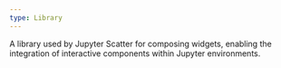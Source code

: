 ```yaml
---
type: Library
---
```


A library used by Jupyter Scatter for composing widgets, enabling the integration of interactive components within Jupyter environments.